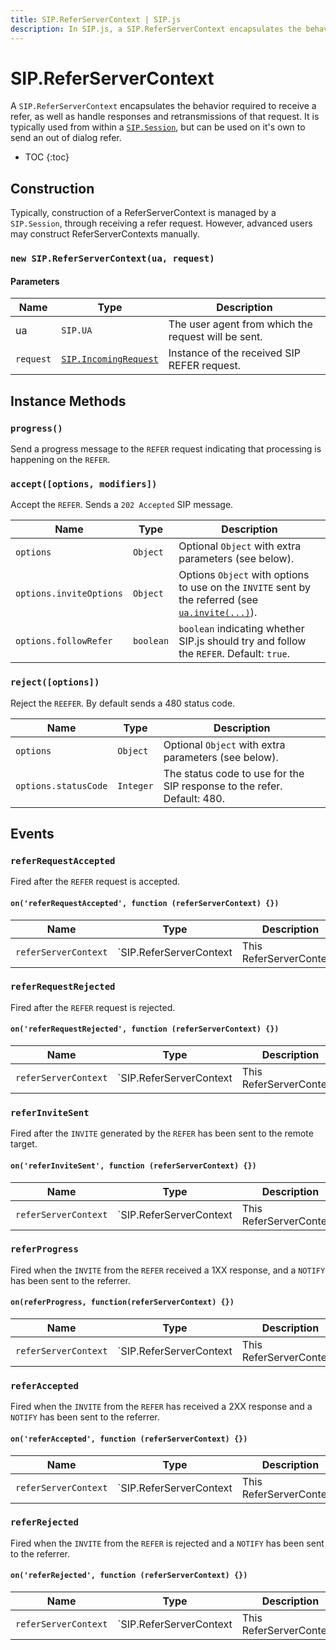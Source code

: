```yaml
---
title: SIP.ReferServerContext | SIP.js
description: In SIP.js, a SIP.ReferServerContext encapsulates the behavior required to send a refer, as well as handle responses and retransmissions of that refer.
---
```

# SIP.ReferServerContext

A `SIP.ReferServerContext` encapsulates the behavior required to receive a refer, as well as handle responses and retransmissions of that request. It is typically used from within a [`SIP.Session`](../../session/), but can be used on it's own to send an out of dialog refer.

* TOC
{:toc}

## Construction

Typically, construction of a ReferServerContext is managed by a `SIP.Session`, through receiving a refer request. However, advanced users may construct ReferServerContexts manually.

### `new SIP.ReferServerContext(ua, request)`

#### Parameters

Name | Type | Description
-----|------|-------------
ua | `SIP.UA` | The user agent from which the request will be sent.
`request`|[`SIP.IncomingRequest`](../sipMessage/)|Instance of the received SIP REFER request.

## Instance Methods

### `progress()`

Send a progress message to the `REFER` request indicating that processing is happening on the `REFER`.

### `accept([options, modifiers])`

Accept the `REFER`. Sends a `202 Accepted` SIP message.

Name | Type | Description
-----|------|------------
`options`|`Object`|Optional `Object` with extra parameters (see below).
`options.inviteOptions`|`Object`|Options `Object` with options to use on the `INVITE` sent by the referred (see [`ua.invite(...)`](../../ua/#invitetarget-options-modifiers)).
`options.followRefer`|`boolean`|`boolean` indicating whether SIP.js should try and follow the `REFER`. Default: `true`.

### `reject([options])`

Reject the `REEFER`. By default sends a 480 status code.

Name | Type | Description
-----|------|------------
`options`|`Object`|Optional `Object` with extra parameters (see below).
`options.statusCode`|`Integer`|The status code to use for the SIP response to the refer. Default: 480.

## Events

### `referRequestAccepted`

Fired after the `REFER` request is accepted.

#### `on('referRequestAccepted', function (referServerContext) {})`

Name | Type | Description
-----|------|------------
`referServerContext`|`SIP.ReferServerContext|This ReferServerContext`

### `referRequestRejected`

Fired after the `REFER` request is rejected.

#### `on('referRequestRejected', function (referServerContext) {})`

Name | Type | Description
-----|------|------------
`referServerContext`|`SIP.ReferServerContext|This ReferServerContext`

### `referInviteSent`

Fired after the `INVITE` generated by the `REFER` has been sent to the remote target.

#### `on('referInviteSent', function (referServerContext) {})`

Name | Type | Description
-----|------|------------
`referServerContext`|`SIP.ReferServerContext|This ReferServerContext`

### `referProgress`

Fired when the `INVITE` from the `REFER` received a 1XX response, and a `NOTIFY` has been sent to the referrer.

#### `on(referProgress, function(referServerContext) {})`

Name | Type | Description
-----|------|------------
`referServerContext`|`SIP.ReferServerContext|This ReferServerContext`

### `referAccepted`

Fired when the `INVITE` from the `REFER` has received a 2XX response and a `NOTIFY` has been sent to the referrer.

#### `on('referAccepted', function (referServerContext) {})`

Name | Type | Description
-----|------|------------
`referServerContext`|`SIP.ReferServerContext|This ReferServerContext`

### `referRejected`

Fired when the `INVITE` from the `REFER` is rejected and a `NOTIFY` has been sent to the referrer.

#### `on('referRejected', function (referServerContext) {})`

Name | Type | Description
-----|------|------------
`referServerContext`|`SIP.ReferServerContext|This ReferServerContext`

<!--
### `notify`

Fired every time a notify is received for a refer.

#### `on('notify', function (request) {})`

Name | Type | Description
-----|------|--------------
`request`|[`SIP.IncomingRequest`](../sipMessage/)|Instance of the received SIP REFER request.
-->
